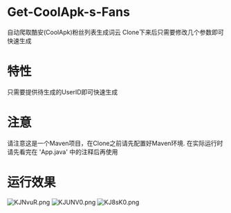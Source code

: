 # Get-CoolApk-s-Fans
自动爬取酷安(CoolApk)粉丝列表生成词云
Clone下来后只需要修改几个参数即可快速生成


# 特性
只需要提供待生成的UserID即可快速生成


# 注意
请注意这是一个Maven项目，在Clone之前请先配置好Maven环境.
在实际运行时请先看完在 'App.java' 中的注释后再使用


# 运行效果
![KJNvuR.png](https://s2.ax1x.com/2019/10/23/KJNvuR.png)
![KJUNV0.png](https://s2.ax1x.com/2019/10/23/KJUNV0.png)
![KJ8sK0.png](https://s2.ax1x.com/2019/10/23/KJ8sK0.png)
